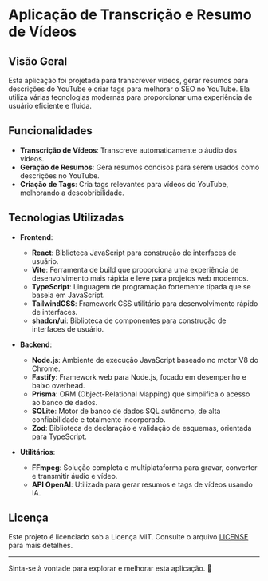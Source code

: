 # Aplicação de Transcrição e Resumo de Vídeos

## Visão Geral

Esta aplicação foi projetada para transcrever vídeos, gerar resumos para descrições do YouTube e criar tags para melhorar o SEO no YouTube. Ela utiliza várias tecnologias modernas para proporcionar uma experiência de usuário eficiente e fluida.

## Funcionalidades

- **Transcrição de Vídeos**: Transcreve automaticamente o áudio dos vídeos.
- **Geração de Resumos**: Gera resumos concisos para serem usados como descrições no YouTube.
- **Criação de Tags**: Cria tags relevantes para vídeos do YouTube, melhorando a descobribilidade.

## Tecnologias Utilizadas

- **Frontend**:
  - **React**: Biblioteca JavaScript para construção de interfaces de usuário.
  - **Vite**: Ferramenta de build que proporciona uma experiência de desenvolvimento mais rápida e leve para projetos web modernos.
  - **TypeScript**: Linguagem de programação fortemente tipada que se baseia em JavaScript.
  - **TailwindCSS**: Framework CSS utilitário para desenvolvimento rápido de interfaces.
  - **shadcn/ui**: Biblioteca de componentes para construção de interfaces de usuário.

- **Backend**:
  - **Node.js**: Ambiente de execução JavaScript baseado no motor V8 do Chrome.
  - **Fastify**: Framework web para Node.js, focado em desempenho e baixo overhead.
  - **Prisma**: ORM (Object-Relational Mapping) que simplifica o acesso ao banco de dados.
  - **SQLite**: Motor de banco de dados SQL autônomo, de alta confiabilidade e totalmente incorporado.
  - **Zod**: Biblioteca de declaração e validação de esquemas, orientada para TypeScript.

- **Utilitários**:
  - **FFmpeg**: Solução completa e multiplataforma para gravar, converter e transmitir áudio e vídeo.
  - **API OpenAI**: Utilizada para gerar resumos e tags de vídeos usando IA.

## Licença

Este projeto é licenciado sob a Licença MIT. Consulte o arquivo [LICENSE](LICENSE) para mais detalhes.

---

Sinta-se à vontade para explorar e melhorar esta aplicação. 🚀
